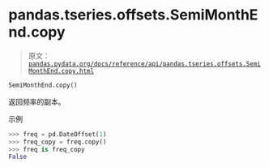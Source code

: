 # pandas.tseries.offsets.SemiMonthEnd.copy

> 原文：[`pandas.pydata.org/docs/reference/api/pandas.tseries.offsets.SemiMonthEnd.copy.html`](https://pandas.pydata.org/docs/reference/api/pandas.tseries.offsets.SemiMonthEnd.copy.html)

```py
SemiMonthEnd.copy()
```

返回频率的副本。

示例

```py
>>> freq = pd.DateOffset(1)
>>> freq_copy = freq.copy()
>>> freq is freq_copy
False 
```
